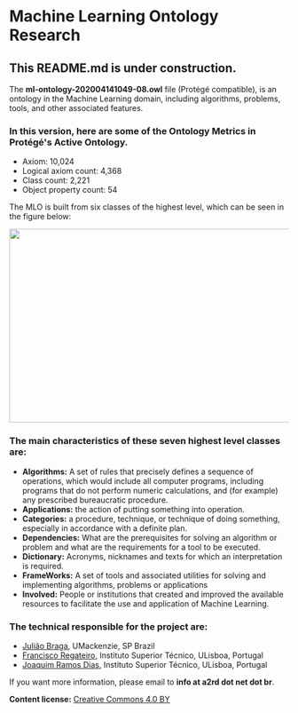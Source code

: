 # Machine Learning Ontology Research

## This README.md is under construction. 

The **ml-ontology-202004141049-08.owl** file (Protégé compatible), is an ontology in the Machine Learning domain, including algorithms, problems, tools, and other associated features.

### In this version, here are some of the Ontology Metrics in Protégé's Active Ontology.
- Axiom: 10,024
- Logical axiom count: 4,368
- Class count: 2,221
- Object property count: 54

The MLO is built from six classes of the highest level, which can be seen in the figure below:

<img src="http://a2rd.net.br/img/mlontologyTopClasses600.jpg" width="600px" height="349px">

### The main characteristics of these seven highest level classes are:
- **Algorithms:** A set of rules that precisely defines a sequence of operations, which would include all computer programs, including programs that do not perform numeric calculations, and (for example) any prescribed bureaucratic procedure. 
- **Applications:** the action of putting something into operation.
- **Categories:** a procedure, technique, or technique of doing something, especially in accordance with a definite plan.
- **Dependencies:** What are the prerequisites for solving an algorithm or problem and what are the requirements for a tool to be executed.
- **Dictionary:** Acronyms, nicknames and texts for which an interpretation is required.
- **FrameWorks:** A set of tools and associated utilities for solving and implementing algorithms, problems or applications
- **Involved:** People or institutions that created and improved the available resources to facilitate the use and application of Machine Learning. 


### The technical responsible for the project are:

- [Julião Braga](http://www.braga.net.br), UMackenzie, SP Brazil 
- [Francisco Regateiro](https://fenix.tecnico.ulisboa.pt/homepage/ist13522), Instituto Superior Técnico, ULisboa, Portugal 
- [Joaquim Ramos Dias](https://fenix.tecnico.ulisboa.pt/homepage/ist13137), Instituto Superior Técnico, ULisboa, Portugal 

If you want more information, please email to **info at a2rd dot net dot br**.

**Content license:** [Creative Commons 4.0 BY](http://creativecommons.org/licenses/by/4.0/) 
